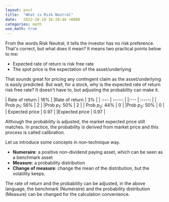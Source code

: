 ```yaml
---
layout: post
title:  "What is Risk Neutral"
date:   2022-10-10 16:20:46 +0800
categories: math
use_math: true
---
```

From the words Risk Neutral, it tells the investor has no risk preference. That's correct, but what does it mean? It means two practical points below to me:

* Expected rate of return is risk free rate
* The spot price is the expectation of the asset/underlying

That sounds great for pricing any contingent claim as the asset/underlying is easily predicted. But wait, for a stock, why is the expected rate of return risk free rate? It doesn't have to, but adjusting the probability can make it.

| Rate of return  | 16%       | |Rate of return  | 3%        |
| :---            |  :----:   | |:---            |  :----:   |
| Prob $p_1$: 56% | 2         | |Prob $p_1$: 50% | 2         |
| Prob $p_2$: 44% | 0         | |Prob $p_2$: 50% | 0         |
| Expected price  | 0.97      | |Expected price  | 0.97      |

Although the probability is adjusted, the market expected price still matches. In practice, the probability is derived from market price and this process is called calibration.

Let us introduce some concepts in non-technique way.

* **Numeraire**: a positive non-dividend paying asset, which can be seen as a benchmark asset
* **Measure**: a probability distribution
* **Change of measure**: change the mean of the distribution, but the volatility keeps.

The rate of return and the probability can be adjusted, in the above language, the benchmark (Numeraire) and the probability distribution (Measure) can be changed for the calculation convenience.   



